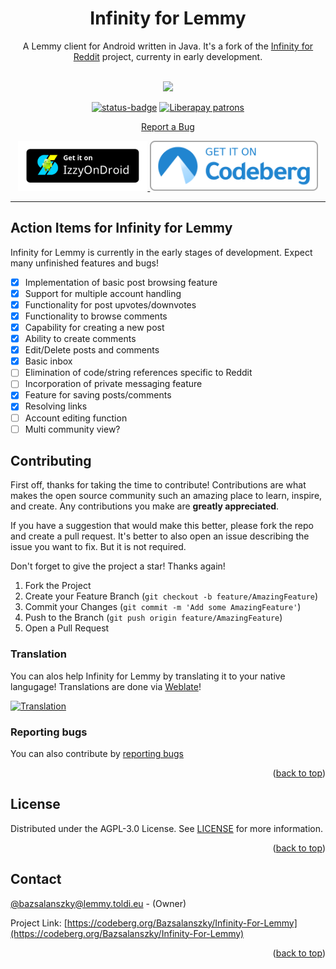 <h1 align="center">
  Infinity for Lemmy
</h1>

<div align="center">

A Lemmy client for Android written in Java. It's a fork of the [Infinity for Reddit](https://github.com/Docile-Alligator/Infinity-For-Reddit) project, currenty in early development.

</div>

<br>
<div align="center">
<img src="https://codeberg.org/Bazsalanszky/Infinity-For-Lemmy/raw/branch/master/fastlane/metadata/android/en-US/images/icon.png" width=256>

[![status-badge](https://ci.codeberg.org/api/badges/12474/status.svg)](https://ci.codeberg.org/repos/12474)
[![Liberapay patrons](https://img.shields.io/liberapay/patrons/bazsalanszky)](https://liberapay.com/Bazsalanszky)

<a href="https://codeberg.org/Bazsalanszky/Infinity-For-Lemmy/issues">Report a Bug</a>

</div>

<div align="center">
<a href="https://apt.izzysoft.de/fdroid/index/apk/eu.toldi.infinityforlemmy">
    <img src="./.assets/IzzyOnDroid.png" height="80">
</a>
<a href="https://codeberg.org/Bazsalanszky/Infinity-For-Lemmy/releases/">
    <img src="./.assets/codeberg.png" height="80">
</a>
</div>

---

## Action Items for Infinity for Lemmy

Infinity for Lemmy is currently in the early stages of development. Expect many unfinished features and bugs!

- [x] Implementation of basic post browsing feature
- [x] Support for multiple account handling
- [x] Functionality for post upvotes/downvotes
- [x] Functionality to browse comments
- [x] Capability for creating a new post
- [x] Ability to create comments
- [x] Edit/Delete posts and comments
- [x] Basic inbox
- [ ] Elimination of code/string references specific to Reddit
- [ ] Incorporation of private messaging feature
- [x] Feature for saving posts/comments
- [x] Resolving links
- [ ] Account editing function
- [ ] Multi community view?

## Contributing

First off, thanks for taking the time to contribute! Contributions are what makes the open source community such an amazing place to learn, inspire, and create. Any contributions you make are **greatly appreciated**.

If you have a suggestion that would make this better, please fork the repo and create a pull request.
It's better to also open an issue describing the issue you want to fix. But it is not required.

Don't forget to give the project a star! Thanks again!

1. Fork the Project
2. Create your Feature Branch (`git checkout -b feature/AmazingFeature`)
3. Commit your Changes (`git commit -m 'Add some AmazingFeature'`)
4. Push to the Branch (`git push origin feature/AmazingFeature`)
5. Open a Pull Request

### Translation

You can alos help Infinity for Lemmy by translating it to your native langugage! Translations are done via [Weblate](https://hosted.weblate.org/projects/lemminfinity/codeberg/)!

[![Translation](https://hosted.weblate.org/widgets/lemminfinity/-/codeberg/multi-auto.svg)](https://hosted.weblate.org/engage/lemminfinity/)

### Reporting bugs

You can also contribute by [reporting bugs](https://codeberg.org/Bazsalanszky/Infinity-For-Lemmy/issues)

<p align="right">(<a href="#top">back to top</a>)</p>

## License

Distributed under the AGPL-3.0 License. See <a href="https://codeberg.org/Bazsalanszky/Infinity-For-Lemmy/src/branch/master/LICENSE">LICENSE</a> for more information.

<p align="right">(<a href="#top">back to top</a>)</p>

## Contact

[@bazsalanszky@lemmy.toldi.eu](https://lemmy.toldi.eu/u/bazsalanszky) - (Owner)

Project Link: [https://codeberg.org/Bazsalanszky/Infinity-For-Lemmy](https://codeberg.org/Bazsalanszky/Infinity-For-Lemmy)

<p align="right">(<a href="#top">back to top</a>)</p>
